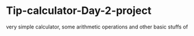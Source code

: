 # Tip-calculator-Day-2-project
very simple calculator, some arithmetic operations and other basic stuffs of 
